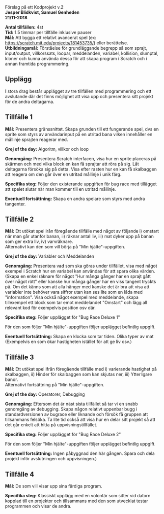 <span>Förslag på ett Kodprojekt v.2</span>  
**Jesper Blidkvist, Samuel Genheden  
21/11-2018**

**Antal tillfällen:** 4st  
**Tid:** 1.5 timmar per tillfälle inklusive pauser  
**Mål:** Att bygga ett relativt avancerat spel (ex:
https://scratch.mit.edu/projects/181453735/) eller berättelse.  
**Utbildningsmål:** Förståelse för grundläggande begrepp så som sprajt,
input/output, villkorssats, loopar, meddelanden, variabel, kollision,
slumptal, kloner och kunna använda dessa för att skapa program i Scratch
och i annan framtida programmering.  

## Upplägg

I stora drag består upplägget av tre tillfällen med programmering och
ett avslutande där det finns möjlighet att visa upp och presentera sitt
projekt för de andra deltagarna.

## Tillfälle 1

**Mål:** Presentera gränssnittet. Skapa grunden till ett fungerande
spel, dvs en sprite som styrs av användarinput på en utritad bana vilken
innehåller en mållinje sprajten reagerar med.

**Grej of the day:** Algoritm, villkor och loop

**Genomgång:** Presentera Scratch interfacen, visa hur en sprite
placeras på skärmen och med vilka block en kan få sprajtar att röra på
sig. Låt deltagarna försöka sig på detta. Visa efter rasten hur en kan
få skalbaggen att reagera om den går över en utritad mållinje i unik
färg.

**Specifika steg:** Följer den existerande uppgiften för bug race med
tillägget att spelet slutar när man kommer till en utritad mållinje.

**Eventuell fortsättning:** Skapa en andra spelare som styrs med andra
tangenter.

## Tillfälle 2

**Mål:** Ett utökat spel irån föregående tillfälle med något av följande
i) omstart när man går utanför banan, ii) räknar antal liv, iii) mat
dyker upp på banan som ger extra liv, iv) varvräknare.  
Alternativt kan den som vill börja på "Min hjälte"-uppgiften.

**Grej of the day:** Variabler och Meddelanden

**Genomgång:** Presentera vad som ska göras under tillfället, visa med
något exempel i Scratch hur en variabel kan användas för att spara
olika värden. (Skapa en enkel räknare för något "Hur många gånger har en
sprajt gått över något rött" eller kanske hur många gånger har en viss
tangent tryckts på. Om det känns som att alla hänger med kanske det är
bra att visa att variabler inte behöver vara siffror utan kan ses lite
som en låda med "information". Visa också något exempel med meddelande,
skapa tillexempel ett block som tar emot meddelandet "Omstart" och lägg
all relevant kod för exempelvis position osv där.

**Specifika steg:** Följer upplägget för "Bug Race Deluxe 1"

För den som följer "Min hjälte"-uppgiften följer upplägget befintlig
uppgift.

**Eventuell fortsättning:** Skapa en klocka som tar tiden. Olika typer
av mat (Exempelvis en som ökar hastigheten istället för att ge liv osv.)

## Tillfälle 3

**Mål:** Ett utökat spel ifrån föregående tillfälle med i) varierande
hastighet på skalbaggen, ii) Hinder för skalbaggen som kan skjutas ner,
iii) Ytterligare banor.  
Alternativt fortsättning på "Min hjälte"-uppgiften.

**Grej of the day:** Operatorer, Debugging

**Genomgång:** Eftersom det är näst sista tillfället så tar vi en snabb
genomgång av debugging. Skapa någon relativt uppenbar bugg i
standardversionen av bugrace eller liknande och försök få gruppen att
tillsammans felsöka. Ta lite tid också att visa hur en delar sitt
projekt så att det går enkelt att hitta på uppvisningstillfället.

**Specifika steg:** Följer upplägget för "Bug Race Deluxe 2"

För den som följer "Min hjälte"-uppgiften följer upplägget befintlig
uppgift.

**Eventuell fortsättning:** Ingen påbyggnad den här gången. Spara och
dela projekt inför avslutningen och uppvisningen.)

## Tillfälle 4

**Mål:** De som vill visar upp sina färdiga program.

**Specifika steg:** Klassiskt upplägg med en volontär som sitter vid
datorn kopplad till en projektor och tillsammans med den som utvecklat
testar programmen och visar de andra.
